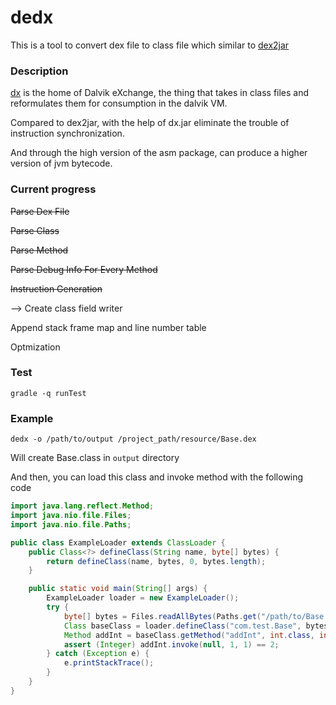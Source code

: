 # dedx

This is a tool to convert dex file to class file which similar to [dex2jar](https://github.com/pxb1988/dex2jar)

### Description

[dx](https://github.com/aosp-mirror/platform_dalvik/tree/master/dx) is the home of Dalvik eXchange, the thing that takes in class files and reformulates them for consumption in the dalvik VM.

Compared to dex2jar, with the help of dx.jar eliminate the trouble of instruction synchronization.

And through the high version of the asm package, can produce a higher version of jvm bytecode.

### Current progress

~~Parse Dex File~~

~~Parse Class~~

~~Parse Method~~

~~Parse Debug Info For Every Method~~

~~Instruction Generation~~

--> Create class field writer

Append stack frame map and line number table

Optmization

### Test

```
gradle -q runTest
```


### Example

```
dedx -o /path/to/output /project_path/resource/Base.dex
```

Will create Base.class in `output` directory

And then, you can load this class and invoke method with the following code

```java
import java.lang.reflect.Method;
import java.nio.file.Files;
import java.nio.file.Paths;

public class ExampleLoader extends ClassLoader {
    public Class<?> defineClass(String name, byte[] bytes) {
        return defineClass(name, bytes, 0, bytes.length);
    }

    public static void main(String[] args) {
        ExampleLoader loader = new ExampleLoader();
        try {
            byte[] bytes = Files.readAllBytes(Paths.get("/path/to/Base.class"));
            Class baseClass = loader.defineClass("com.test.Base", bytes);
            Method addInt = baseClass.getMethod("addInt", int.class, int.class);
            assert (Integer) addInt.invoke(null, 1, 1) == 2;
        } catch (Exception e) {
            e.printStackTrace();
        }
    }
}
```